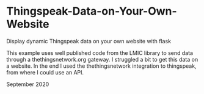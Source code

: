 # Thingspeak-Data-on-Your-Own-Website
Display dynamic Thingspeak data on your own website with flask

This example uses well published code from the LMIC library to send data through a thethingsnetwork.org gateway. I struggled a bit to get this data on a website. In the end I used the thethingsnetwork integration to thingspeak, from where I could use an API.    

September 2020


